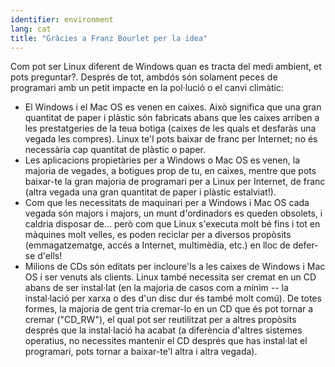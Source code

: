 ```yaml
---
identifier: environment
lang: cat
title: "Gràcies a Franz Bourlet per la idea"
---
```


Com pot ser Linux diferent de Windows quan es tracta del medi ambient, et pots preguntar?. Després de tot, ambdós són solament peces de programari amb un petit impacte en la pol·lució o el canvi climàtic:

<ul>

<li>El Windows i el Mac OS es venen en caixes. Això significa que una gran quantitat de paper i plàstic són fabricats abans que les caixes arriben a les prestatgeries de la teua botiga (caixes de les quals et desfaràs una vegada les compres). Linux te'l pots baixar de franc per Internet; no és necessària cap quantitat de plàstic o paper.</li>

<li>Les aplicacions propietàries per a Windows o Mac OS es venen, la majoria de vegades, a botigues prop de tu, en caixes, mentre que pots baixar-te la gran majoria de programari per a Linux per Internet, de franc (altra vegada una gran quantitat de paper i plàstic estalviat!).</li>

<li>Com que les necessitats de maquinari per a Windows i Mac OS cada vegada són majors i majors, un munt d'ordinadors es queden obsolets, ﻿i caldria disposar de... però com que Linux s'executa molt bé fins i tot en màquines molt velles, es poden reciclar per a diversos propòsits (emmagatzematge, accés a Internet, multimèdia, etc.) en lloc de defer-se d'ells!</li>

<li>Milions de CDs són editats per incloure'ls a les caixes de Windows i Mac OS i ser venuts als clients. Linux també necessita ser cremat en un CD abans de ser instal·lat (en la majoria de casos com a mínim -- la instal·lació per xarxa o des d'un disc dur és també molt comú). De totes formes, la majoria de gent tria cremar-lo en un CD que és pot tornar a cremar ("CD_RW"), el qual pot ser reutilitzat per a altres propòsits després que la instal·lació ha acabat (a diferència d'altres sistemes operatius, no necessites mantenir el CD després que has instal·lat el programari, pots tornar a baixar-te'l altra i altra vegada).</li>

</ul>




